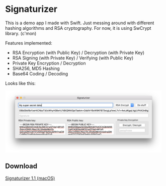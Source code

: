 # Signaturizer

This is a demo app I made with Swift. Just messing around with different hashing algorithms and RSA cryptography.
For now, it is using SwCrypt library. (c'mon)

Features implemented:
* RSA Encryption (with Public Key) / Decryption (with Private Key)
* RSA Signing (with Private Key) / Verifying (with Public Key)
* Private Key Encryption / Decryption
* SHA256, MD5 Hashing
* Base64 Coding / Decoding

Looks like this:
<p align="center">
<img src="https://github.com/DV1X3R/Signaturizer/raw/master/bin-stable/Signaturizer%201.1.png" />
</p>

Download
--------

[Signaturizer 1.1 (macOS)](https://github.com/DV1X3R/Signaturizer/raw/master/bin-stable/Signaturizer%201.1.zip)